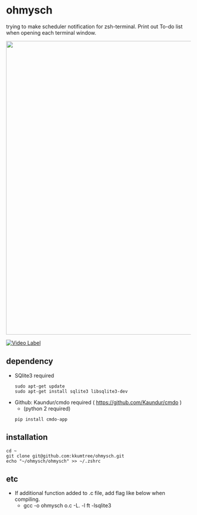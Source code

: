# ohmysch
trying to make scheduler notification for zsh-terminal. 
Print out To-do list when opening each terminal window.

<div>
<img width="800" src="https://user-images.githubusercontent.com/52643858/81502262-e8f32080-9317-11ea-9981-82965129c8c8.png">
</div>

[![Video Label](https://user-images.githubusercontent.com/52643858/81503056-89e3da80-931c-11ea-80e0-93cfdc1bec1a.png)](https://youtu.be/wlqta98CvGw)

## dependency
- SQlite3 required
	```
	sudo apt-get update 
	sudo apt-get install sqlite3 libsqlite3-dev
	```
- Github: Kaundur/cmdo required ( https://github.com/Kaundur/cmdo )
	- (python 2 required)
	```
	pip install cmdo-app 
	```

## installation

```
cd ~
git clone git@github.com:kkumtree/ohmysch.git
echo "~/ohmysch/ohmysch" >> ~/.zshrc
```

## etc
- If additional function added to .c file, add flag like below when compiling.
	- gcc -o ohmysch o.c -L. -l ft -lsqlite3

